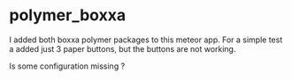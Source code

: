 # polymer_boxxa

I added both boxxa polymer packages to this meteor app.
For a simple test a added just 3 paper buttons, but the buttons are not working.

Is some configuration missing ?

